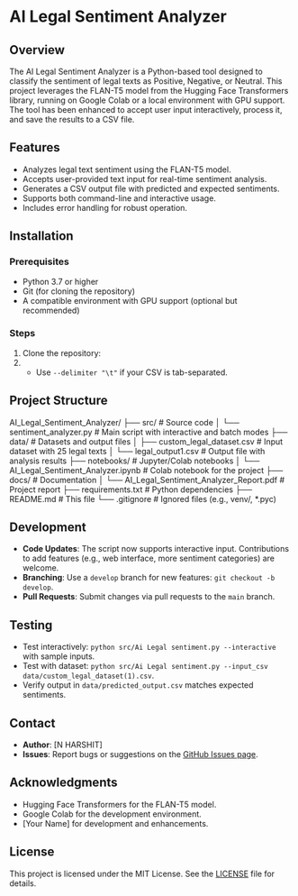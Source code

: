 # AI Legal Sentiment Analyzer

## Overview
The AI Legal Sentiment Analyzer is a Python-based tool designed to classify the sentiment of legal texts as Positive, Negative, or Neutral. This project leverages the FLAN-T5 model from the Hugging Face Transformers library, running on Google Colab or a local environment with GPU support. The tool has been enhanced to accept user input interactively, process it, and save the results to a CSV file.

## Features
- Analyzes legal text sentiment using the FLAN-T5 model.
- Accepts user-provided text input for real-time sentiment analysis.
- Generates a CSV output file with predicted and expected sentiments.
- Supports both command-line and interactive usage.
- Includes error handling for robust operation.

## Installation

### Prerequisites
- Python 3.7 or higher
- Git (for cloning the repository)
- A compatible environment with GPU support (optional but recommended)

### Steps
1. Clone the repository:
2. - Use `--delimiter "\t"` if your CSV is tab-separated.

## Project Structure
AI_Legal_Sentiment_Analyzer/
├── src/                # Source code
│   └── sentiment_analyzer.py  # Main script with interactive and batch modes
├── data/               # Datasets and output files
│   ├── custom_legal_dataset.csv  # Input dataset with 25 legal texts
│   └── legal_output1.csv  # Output file with analysis results
├── notebooks/          # Jupyter/Colab notebooks
│   └── AI_Legal_Sentiment_Analyzer.ipynb  # Colab notebook for the project
├── docs/               # Documentation
│   └── AI_Legal_Sentiment_Analyzer_Report.pdf  # Project report
├── requirements.txt    # Python dependencies
├── README.md           # This file
└── .gitignore          # Ignored files (e.g., venv/, *.pyc)

## Development
- **Code Updates**: The script now supports interactive input. Contributions to add features (e.g., web interface, more sentiment categories) are welcome.
- **Branching**: Use a `develop` branch for new features: `git checkout -b develop`.
- **Pull Requests**: Submit changes via pull requests to the `main` branch.

## Testing
- Test interactively: `python src/Ai Legal sentiment.py --interactive` with sample inputs.
- Test with dataset: `python src/Ai Legal sentiment.py --input_csv data/custom_legal_dataset(1).csv`.
- Verify output in `data/predicted_output.csv` matches expected sentiments.

## Contact
- **Author**: [N HARSHIT]   
- **Issues**: Report bugs or suggestions on the [GitHub Issues page](https://github.com/Harshit052610/AI_Legal_Sentiment_Analyzer/issues).

## Acknowledgments
- Hugging Face Transformers for the FLAN-T5 model.
- Google Colab for the development environment.
- [Your Name] for development and enhancements.

## License
This project is licensed under the MIT License. See the [LICENSE](LICENSE) file for details.
